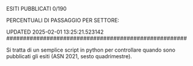 ESITI PUBBLICATI 0/190 

PERCENTUALI DI PASSAGGIO PER SETTORE:

UPDATED 2025-02-01 13:25:21.523142
###################################################### 

Si tratta di un semplice script in python per controllare quando sono pubblicati gli esiti (ASN 2021, sesto quadrimestre).

